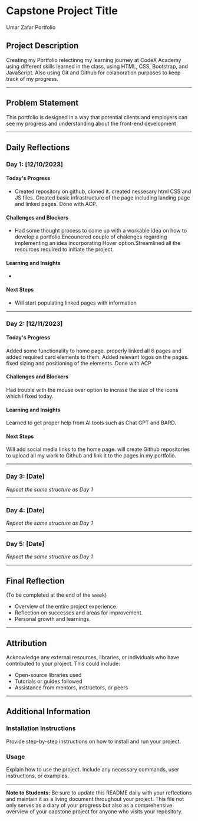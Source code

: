 
# Capstone Project Title
Umar Zafar Portfolio
## Project Description

Creating my Portfolio relectinng my learning journey at CodeX Academy using different skills learned in the class, using HTML, CSS, Bootstrap, and JavaScript. Also using Git and Github for colaboration purposes to keep track of my progress.

---

## Problem Statement

This portfolio is designed in a way that potential clients and employers can see my progress and understanding about the front-end development

---

## Daily Reflections

### Day 1: [12/10/2023]

#### Today's Progress
- Created repository on github, cloned it. created nessesary html CSS and JS files. Created basic infrastructure of the page including landing page and linked pages.
Done with ACP.

#### Challenges and Blockers
- Had some thought process to come up with a workable idea on how to develop a portfolio.Encounered couple of chalenges regarding implementing an idea incorporating Hover option.Streamlined all the resources required to initiate the project.

#### Learning and Insights
- 
#### Next Steps
- Will start populating linked pages with information



---

### Day 2: [12/11/2023]

#### Today's Progress
Added some functionality to home page. properly linked all 6 pages and added required  card elements to them. Added relevant logos on the pages. fixed sizing and  positioning of the elements.
Done with ACP
#### Challenges and Blockers

Had trouble with the mouse over option to incrase the size of the icons which I fixed today.

#### Learning and Insights
Learned to get proper help from AI tools such as Chat GPT and BARD.

#### Next Steps
Will add social media links to the home page. will create Github repositories to upload all my work to Github and link it to the pages in my portfolio.


---

### Day 3: [Date]
*Repeat the same structure as Day 1*

---

### Day 4: [Date]
*Repeat the same structure as Day 1*

---

### Day 5: [Date]
*Repeat the same structure as Day 1*

---

## Final Reflection
(To be completed at the end of the week)
- Overview of the entire project experience.
- Reflection on successes and areas for improvement.
- Personal growth and learnings.

---

## Attribution
Acknowledge any external resources, libraries, or individuals who have contributed to your project. This could include:
- Open-source libraries used
- Tutorials or guides followed
- Assistance from mentors, instructors, or peers

---

## Additional Information

### Installation Instructions
Provide step-by-step instructions on how to install and run your project.

### Usage
Explain how to use the project. Include any necessary commands, user instructions, or examples.


---

**Note to Students:** Be sure to update this README daily with your reflections and maintain it as a living document throughout your project. This file not only serves as a diary of your progress but also as a comprehensive overview of your capstone project for anyone who visits your repository.
